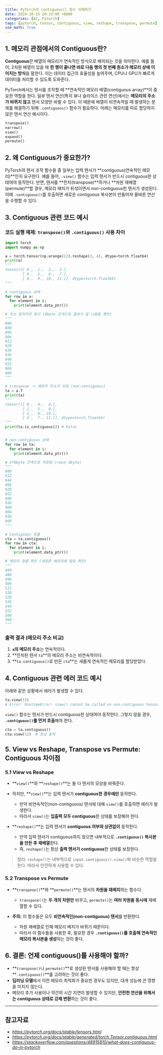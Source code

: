 ```yaml
---
title: PyTorch의 contiguous() 함수 이해하기
date: 2024-10-15 20:33:00 +0800
categories: [AI, Pytorch]
tags: [pytorch, tensor, contiguous, view, reshape, transpose, permute]
use_math: true
---
```


## 1. 메모리 관점에서의 Contiguous란?

**Contiguous**란 배열의 메모리가 연속적인 방식으로 배치되는 것을 의미한다. 예를 들어, 2차원 배열이 있을 때 **한 행이 끝나면 바로 다음 행의 첫 번째 원소가 메모리 상에 이어지는 방식**을 말한다. 이는 데이터 접근의 효율성을 높여주며, CPU나 GPU가 빠르게 데이터를 처리할 수 있도록 도와준다.

PyTorch에서는 텐서를 조작할 때 **연속적인 메모리 배열(contiguous array)**이 중요한 역할을 한다. 일부 텐서 연산(특히 뷰나 슬라이스 관련 연산)에서는 **메모리의 주소가 바뀌지 않고** 텐서 모양만 바뀔 수 있다. 이 때문에 배열이 비연속적일 때 발생하는 문제를 해결하기 위해 `.contiguous()` 함수가 필요하다. 아래는 메모리를 따로 할당하지 않은 텐서 연산 예시이다.

```python
transpose()
narrow()
view()
expand()
permute()
```


## 2. 왜 Contiguous가 중요한가?

PyTorch의 텐서 조작 함수들 중 일부는 입력 텐서가 **contiguous(연속적인 메모리)**인지 요구한다. 예를 들어, `.view()` 함수는 입력 텐서가 반드시 contiguous한 상태여야 동작한다. 반면, 텐서를 **전치(transpose)**하거나 **차원 재배열(permute)**할 경우, 메모리 배치가 뒤섞이면서 non-contiguous한 텐서가 생성된다. 이때 `.contiguous()`를 호출하면 새로운 contiguous 복사본이 만들어져 올바른 연산을 수행할 수 있다.


## 3. Contiguous 관련 코드 예시

### 코드 실행 예제: `transpose()`와 `.contiguous()` 사용 차이

```python
import torch
import numpy as np

a = torch.tensor(np.arange(12).reshape(3, 4), dtype=torch.float64)
print(a)
"""
tensor([[ 0.,  1.,  2.,  3.],
        [ 4.,  5.,  6.,  7.],
        [ 8.,  9., 10., 11.]], dtype=torch.float64)
"""

# contiguous 상태
for row in a:
  for element in i:
    print(element.data_ptr())

# 주소 뒷자리만 표기 (8byte 간격으로 결과가 잘 나옴을 확인)
"""
880
888
896
904
912
920
928
936
944
952
960
968
"""

# transpose -> 메모리 주소가 섞임 (non-contiguous)
ta = a.T
print(ta)
"""
tensor([[ 0.,  4.,  8.],
        [ 1.,  5.,  9.],
        [ 2.,  6., 10.],
        [ 3.,  7., 11.]], dtype=torch.float64)
"""
print(ta.is_contiguous()) # False


# non-contiguous 상태
for row in ta:
  for element in i:
    print(element.data_ptr())

# 4*8byte 간격으로 저장됨 (row는 8byte)
"""
880
912
944
888
920
952
896
928
960
904
936
968
"""

# Contiguous 호출
cta = ta.contiguous()
for row in cta:
  for element in i:
    print(element.data_ptr())

# 메모리 정렬 확인 (새로운 메모리에 할당 확인)
"""
480
488
496
504
512
520
528
536
544
552
560
568
"""
```

### 출력 결과 (메모리 주소 비교)

1. **`a`의 메모리 주소**는 연속적이다.
2. **전치된 텐서 `ta`**의 메모리 주소는 비연속적이다.
3. **`ta.contiguous()`로 만든 `cta`**는 새롭게 연속적인 메모리를 할당받았다.


## 4. Contiguous 관련 에러 코드 예시

아래와 같은 상황에서 에러가 발생할 수 있다.

```python
ta.view(12)  
# Error: RuntimeError: view() cannot be called on non-contiguous tensor
```

`view()` 함수는 텐서가 반드시 contiguous한 상태여야 동작한다. 그렇지 않을 경우, **`.contiguous()`를 먼저 호출**해야 한다.

```python
cta = ta.contiguous()
cta.view(12)  # 정상 동작
```


## 5. View vs Reshape, Transpose vs Permute: Contiguous 차이점

### 5.1 View vs Reshape

- **`view()`**와 **`reshape()`**는 둘 다 텐서의 모양을 바꿔준다.  
- 하지만, **`view()`**는 입력 텐서가 **contiguous한 경우에만** 동작한다.  
  - 만약 비연속적인(non-contiguous) 텐서에 대해 `view()`를 호출하면 에러가 발생한다.
  - 따라서 `view()`는 **입출력 모두 contiguous**한 상태를 보장해야 한다.

- **`reshape()`**는 입력 텐서가 **contiguous 여부와 상관없이** 동작한다.  
  - 만약 입력 텐서가 contiguous하지 않으면 내부적으로 **`.contiguous()` 복사본을 만든 후 재배열**한다.
  - 즉, `reshape()`는 항상 **출력 텐서가 contiguous**한 상태를 보장한다.

> 정리: `reshape()`는 내부적으로 `input.contiguous().view()`와 비슷한 역할을 한다. 따라서 안전하게 사용할 수 있다.


### 5.2 Transpose vs Permute

- **`transpose()`**와 **`permute()`**는 텐서의 **차원을 재배치**하는 함수다.
  - `transpose()`는 **두 개의 차원만** 바꾸고, `permute()`는 **여러 차원을 동시에** 재배열할 수 있다.

- **주의:** 이 함수들은 모두 **비연속적인(non-contiguous) 텐서**를 반환한다.  
  - 차원 재배열로 인해 메모리 배치가 바뀌기 때문이다.
  - 따라서 이 함수들을 사용한 후, 필요한 경우 **`.contiguous()`를 호출해 연속적인 메모리 복사본을 생성**하는 것이 좋다.


## 6. 결론: 언제 contiguous()를 사용해야 할까?

- **`transpose()`나 `permute()`**로 생성된 텐서를 사용해야 할 때는 항상 **`.contiguous()`**를 고려하는 것이 좋다.  
- **딥러닝 모델**에서 이런 메모리 최적화가 중요한 경우도 있지만, 대개 성능에 큰 영향을 미치지 않는다.  
- 메모리 추가 사용이나 약간의 시간 지연이 발생할 수 있지만, **안전한 연산을 위해서는 contiguous 상태로 강제 변환**하는 것이 좋다.

---

## 참고자료

- *<https://pytorch.org/docs/stable/tensors.html>*
- *<https://pytorch.org/docs/stable/generated/torch.Tensor.contiguous.html>*
- *<https://stackoverflow.com/questions/48915810/what-does-contiguous-do-in-pytorch>*
